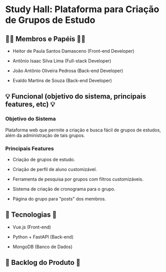 # Study Hall: Plataforma para Criação de Grupos de Estudo

## :raising_hand_man: Membros e Papéis :raising_hand_man:

  * Heitor de Paula Santos Damasceno (Front-end Developer)

  * Antônio Isaac Silva Lima (Full-stack Developer)

  * João Antônio Oliveira Pedrosa (Back-end Developer)
  
  * Evaldo Martins de Souza (Back-end Developer)


## :bulb: Funcional (objetivo do sistema, principais features, etc) :bulb:

### Objetivo do Sistema

 Plataforma web que permite a criação e busca fácil de grupos de estudos, além da administração de tais grupos.

### Principais Features

- Criação de grupos de estudo.

- Criação de perfil de aluno customizável.

- Ferramenta de pesquisa por grupos com filtros customizáveis.

- Sistema de criação de cronograma para o grupo.

- Página do grupo para "posts" dos membros. 

## :wrench: Tecnologias :wrench:

  * Vue.js (Front-end)

  * Python + FastAPI (Back-end)

  * MongoDB (Banco de Dados)

## :book: Backlog do Produto :book:
